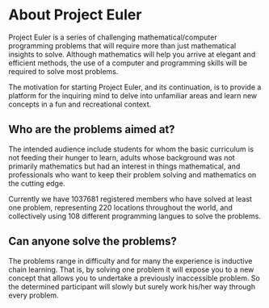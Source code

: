 # About Project Euler

Project Euler is a series of challenging mathematical/computer programming problems that will require more
than just mathematical insights to solve. Although mathematics will help you arrive at elegant and efficient
methods, the use of a computer and programming skills will be required to solve most problems.

The motivation for starting Project Euler, and its continuation, is to provide a platform
for the inquiring mind to delve into unfamiliar areas and learn new concepts in a fun and
recreational context.

## Who are the problems aimed at?
The intended audience include students for whom the basic curriculum is not feeding their hunger to learn,
adults whose background was not primarily mathematics but had an interest in things mathematical,
and professionals who want to keep their problem solving and mathematics on the cutting edge.

Currently we have 1037681 registered members who have solved at least one problem,
representing 220 locations throughout the world, and collectively using 108 different
programming langues to solve the problems.

## Can anyone solve the problems?
The problems range in difficulty and for many the experience is inductive chain learning.
That is, by solving one problem it will expose you to a new concept that allows you to
undertake a previously inaccessible problem. So the determined participant will slowly but
surely work his/her way through every problem.